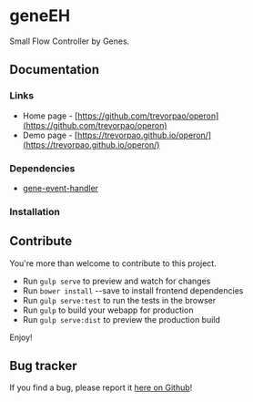 geneEH
======

Small Flow Controller by Genes.


## Documentation

### Links

* Home page - [https://github.com/trevorpao/operon](https://github.com/trevorpao/operon)
* Demo page - [https://trevorpao.github.io/operon/](https://trevorpao.github.io/operon/)

### Dependencies
- [gene-event-handler](https://github.com/trevorpao/geneEH)

### Installation


## Contribute

You're more than welcome to contribute to this project. 

* Run `gulp serve` to preview and watch for changes
* Run `bower install` --save <package> to install frontend dependencies
* Run `gulp serve:test` to run the tests in the browser
* Run `gulp` to build your webapp for production
* Run `gulp serve:dist` to preview the production build

Enjoy!

## Bug tracker

If you find a bug, please report it [here on Github](https://github.com/trevorpao/operon/issues)!
